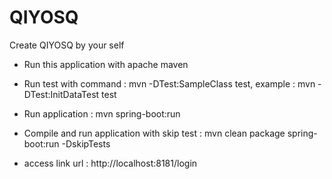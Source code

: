 # QIYOSQ
Create QIYOSQ by your self

- Run this application with apache maven
- Run test with command : 
mvn -DTest:SampleClass test, example : mvn -DTest:InitDataTest test

- Run application : 
mvn spring-boot:run

- Compile and run application with skip test :
mvn clean package spring-boot:run -DskipTests

- access link url :
http://localhost:8181/login
